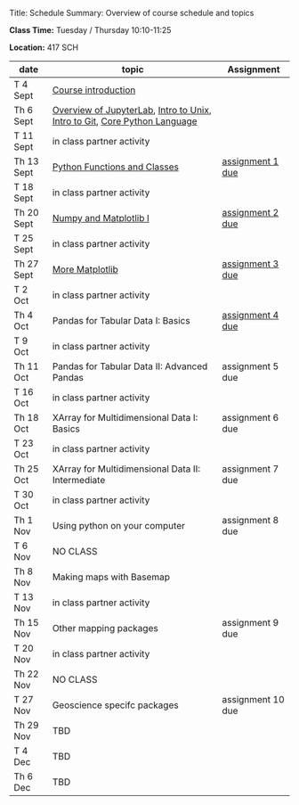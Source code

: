 Title: Schedule
Summary: Overview of course schedule and topics

**Class Time:** Tuesday / Thursday 10:10-11:25

**Location:** 417 SCH


| date       | topic                                             | Assignment        |
|------------|---------------------------------------------------|-------------------|
| T 4 Sept   | [Course introduction]({filename}/Lectures/introduction.md)       |                   |
| Th 6 Sept  |  [Overview of JupyterLab]({filename}/Lectures/intro_to_jupyterlab.md), [Intro to Unix]({filename}/Lectures/intro_to_unix.md), [Intro to Git]({filename}/Lectures/intro_to_git.md), [Core Python Language]({filename}/Lectures/intro_to_python.ipynb)                              |                   |
| T 11 Sept  | in class partner activity                         |                   |
| Th 13 Sept | [Python Functions and Classes]({filename}/Lectures/functions_classes_modules.ipynb)                       | [assignment 1 due]({filename}/Assignments/assignment_1.ipynb)  |
| T 18 Sept  | in class partner activity                         |                   |
| Th 20 Sept | [Numpy and Matplotlib I]({filename}/Lectures/numpy_and_matplotlib.ipynb)                             | [assignment 2 due]({filename}/Assignments/assignment_2.ipynb)   |
| T 25 Sept  | in class partner activity                         |                   |
| Th 27 Sept | [More Matplotlib]({filename}/Lectures/more_matplotlib.ipynb)                       | [assignment 3 due]({filename}/Assignments/Assignment_3.ipynb)   |
| T 2 Oct    | in class partner activity                         |                   |
| Th 4 Oct   | Pandas for Tabular Data I: Basics                 | [assignment 4 due]({filename}/Assignments/assignment_4.ipynb)   |
| T 9 Oct    | in class partner activity                         |                   |
| Th 11 Oct  | Pandas for Tabular Data II: Advanced Pandas       | assignment 5 due  |
| T 16 Oct   | in class partner activity                         |                   |
| Th 18 Oct  | XArray for Multidimensional Data I: Basics        | assignment 6 due  |
| T 23 Oct   | in class partner activity                         |                   |
| Th 25 Oct  | XArray for Multidimensional Data II: Intermediate | assignment 7 due  |
| T 30 Oct   | in class partner activity                         |                   |
| Th 1 Nov   | Using python on your computer                     | assignment 8 due  |
| T 6 Nov    | NO CLASS                                          |                   |
| Th 8 Nov   | Making maps with Basemap                          |                   |
| T 13 Nov   | in class partner activity                         |                   |
| Th 15 Nov  | Other mapping packages                            | assignment 9 due  |
| T 20 Nov   | in class partner activity                         |                   |
| Th 22 Nov  | NO CLASS                                          |                   |
| T 27 Nov   | Geoscience specifc packages                       | assignment 10 due |
| Th 29 Nov  | TBD                                               |                   |
| T 4 Dec    | TBD                                               |                   |
| Th 6 Dec   | TBD                                               |                   |
